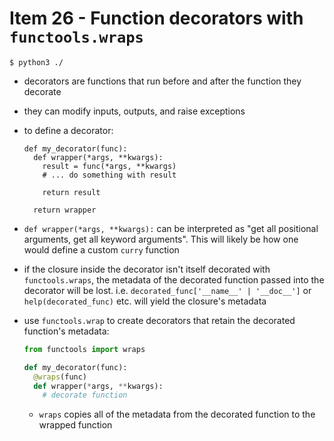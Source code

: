 # Item 26 - Function decorators with `functools.wraps`

```shell
$ python3 ./
```

- decorators are functions that run before and after the function they decorate
- they can modify inputs, outputs, and raise exceptions
- to define a decorator:

  ```pythonn
  def my_decorator(func):
    def wrapper(*args, **kwargs):
      result = func(*args, **kwargs)
      # ... do something with result

      return result

    return wrapper
  ```
- `def wrapper(*args, **kwargs):` can be interpreted as "get all positional
  arguments, get all keyword arguments". This will likely be how one would
  define a custom `curry` function
- if the closure inside the decorator isn't itself decorated with
  `functools.wraps`, the metadata  of the decorated function passed into the
  decorator will be lost. i.e. `decorated_func['__name__' | '__doc__']` or
  `help(decorated_func)` etc. will yield the closure's metadata
- use `functools.wrap` to create decorators that retain the decorated function's
  metadata:

  ```python
  from functools import wraps

  def my_decorator(func):
    @wraps(func)
    def wrapper(*args, **kwargs):
      # decorate function
  ```
  - `wraps` copies all of the metadata from the decorated function to the
    wrapped function
